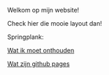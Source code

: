 Welkom op mijn website!

Check hier die mooie layout dan!

Springplank:

[Wat ik moet onthouden](https://bartfennema.github.io/remember.html) 

[Wat zijn github pages](https://bartfennema.github.io/readme.html)


